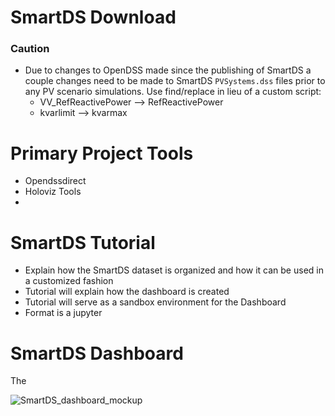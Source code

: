 

# SmartDS Download


### Caution 
- Due to changes to OpenDSS made since the publishing of SmartDS a couple changes need to be made to SmartDS `PVSystems.dss` files prior to any PV scenario simulations. Use find/replace in lieu of a custom script:
  - VV_RefReactivePower --> RefReactivePower
  - kvarlimit --> kvarmax

# Primary Project Tools
- Opendssdirect 
- Holoviz Tools
-  




# SmartDS Tutorial

- Explain how the SmartDS dataset is organized and how it can be used in a customized fashion
- Tutorial will explain how the dashboard is created 
- Tutorial will serve as a sandbox environment for the Dashboard
- Format is a jupyter 

# SmartDS Dashboard



The 

![SmartDS_dashboard_mockup](https://github.com/user-attachments/assets/7f2d2e85-7c3f-4fe9-9358-91118a4228de)
